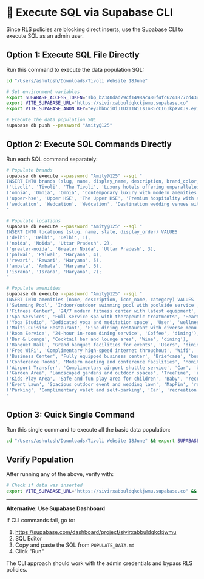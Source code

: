 # 🚀 Execute SQL via Supabase CLI

Since RLS policies are blocking direct inserts, use the Supabase CLI to execute SQL as an admin user.

## Option 1: Execute SQL File Directly

Run this command to execute the data population SQL:

```bash
cd "/Users/ashutosh/Downloads/Tivoli Website 18June"

# Set environment variables
export SUPABASE_ACCESS_TOKEN="sbp_b2340dad79cf1498ac480f4fc6241877cd43415f"
export VITE_SUPABASE_URL="https://sivirxabbuldqkckjwmu.supabase.co"
export VITE_SUPABASE_ANON_KEY="eyJhbGciOiJIUzI1NiIsInR5cCI6IkpXVCJ9.eyJpc3MiOiJzdXBhYmFzZSIsInJlZiI6InNpdmlyeGFiYnVsZHFrY2tqd211Iiwicm9sZSI6ImFub24iLCJpYXQiOjE3NTAyMzk1NTcsImV4cCI6MjA2NTgxNTU1N30.gOX_CiexVuZsdrV8GqpAiO0qKtGev1cNIFZRwXlc1q4"

# Execute the data population SQL
supabase db push --password "Amity@125"
```

## Option 2: Execute SQL Commands Directly

Run each SQL command separately:

```bash
# Populate brands
supabase db execute --password "Amity@125" --sql "
INSERT INTO brands (slug, name, display_name, description, brand_color, sort_order) VALUES
('tivoli', 'Tivoli', 'The Tivoli', 'Luxury hotels offering unparalleled hospitality and elegant accommodations', '#CD9F59', 1),
('omnia', 'Omnia', 'Omnia', 'Contemporary luxury with modern amenities and sophisticated design', '#2C3E50', 2),
('upper-hse', 'Upper HSE', 'The Upper HSE', 'Premium hospitality with attention to detail and personalized service', '#8B4513', 3),
('wedcation', 'Wedcation', 'Wedcation', 'Destination wedding venues with comprehensive celebration services', '#E91E63', 4);
"

# Populate locations  
supabase db execute --password "Amity@125" --sql "
INSERT INTO locations (slug, name, state, display_order) VALUES
('delhi', 'Delhi', 'Delhi', 1),
('noida', 'Noida', 'Uttar Pradesh', 2),
('greater-noida', 'Greater Noida', 'Uttar Pradesh', 3),
('palwal', 'Palwal', 'Haryana', 4),
('rewari', 'Rewari', 'Haryana', 5),
('ambala', 'Ambala', 'Haryana', 6),
('israna', 'Israna', 'Haryana', 7);
"

# Populate amenities
supabase db execute --password "Amity@125" --sql "
INSERT INTO amenities (name, description, icon_name, category) VALUES
('Swimming Pool', 'Indoor/outdoor swimming pool with poolside service', 'Waves', 'wellness'),
('Fitness Center', '24/7 modern fitness center with latest equipment', 'Dumbbell', 'wellness'),
('Spa Services', 'Full-service spa with therapeutic treatments', 'Heart', 'wellness'),
('Yoga Studio', 'Dedicated yoga and meditation space', 'User', 'wellness'),
('Multi-Cuisine Restaurant', 'Fine dining restaurant with diverse menu', 'Utensils', 'dining'),
('Room Service', '24-hour in-room dining service', 'Coffee', 'dining'),
('Bar & Lounge', 'Cocktail bar and lounge area', 'Wine', 'dining'),
('Banquet Hall', 'Grand banquet facilities for events', 'Users', 'dining'),
('Free WiFi', 'Complimentary high-speed internet throughout', 'Wifi', 'business'),
('Business Center', 'Fully equipped business center', 'Briefcase', 'business'),
('Conference Rooms', 'Modern meeting and conference facilities', 'Monitor', 'business'),
('Airport Transfer', 'Complimentary airport shuttle service', 'Car', 'business'),
('Garden Area', 'Landscaped gardens and outdoor spaces', 'TreePine', 'recreation'),
('Kids Play Area', 'Safe and fun play area for children', 'Baby', 'recreation'),
('Event Lawn', 'Spacious outdoor event and wedding lawn', 'MapPin', 'recreation'),
('Parking', 'Complimentary valet and self-parking', 'Car', 'recreation');
"
```

## Option 3: Quick Single Command

Run this single command to execute all the basic data population:

```bash
cd "/Users/ashutosh/Downloads/Tivoli Website 18June" && export SUPABASE_ACCESS_TOKEN="sbp_b2340dad79cf1498ac480f4fc6241877cd43415f" && supabase db execute --password "Amity@125" --file "supabase/migrations/002_populate_data.sql"
```

## Verify Population

After running any of the above, verify with:

```bash
# Check if data was inserted
export VITE_SUPABASE_URL="https://sivirxabbuldqkckjwmu.supabase.co" && export VITE_SUPABASE_ANON_KEY="eyJhbGciOiJIUzI1NiIsInR5cCI6IkpXVCJ9.eyJpc3MiOiJzdXBhYmFzZSIsInJlZiI6InNpdmlyeGFiYnVsZHFrY2tqd211Iiwicm9sZSI6ImFub24iLCJpYXQiOjE3NTAyMzk1NTcsImV4cCI6MjA2NTgxNTU1N30.gOX_CiexVuZsdrV8GqpAiO0qKtGev1cNIFZRwXjc1q4" && npx tsx scripts/check-existing-data.ts
```

---

**Alternative: Use Supabase Dashboard**

If CLI commands fail, go to:
1. https://supabase.com/dashboard/project/sivirxabbuldqkckjwmu
2. SQL Editor  
3. Copy and paste the SQL from `POPULATE_DATA.md`
4. Click "Run"

The CLI approach should work with the admin credentials and bypass RLS policies.